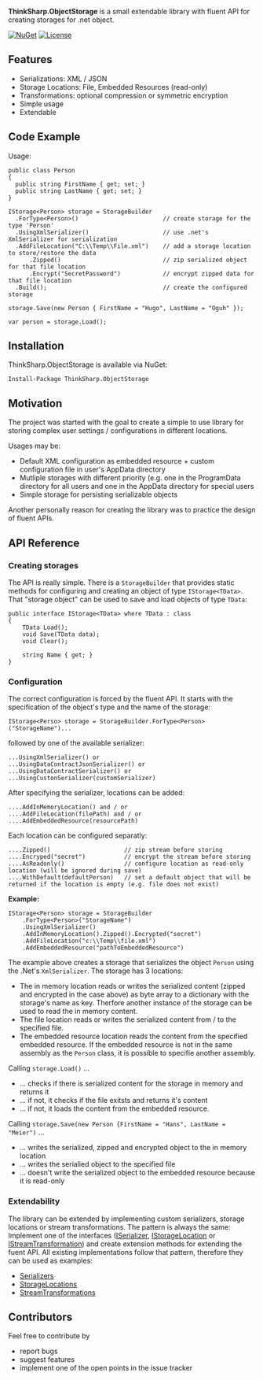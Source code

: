 **ThinkSharp.ObjectStorage** is a small extendable library with fluent API for creating storages for .net object.

[![NuGet](https://img.shields.io/nuget/v/ThinkSharp.ObjectStorage.svg)](https://www.nuget.org/packages/ThinkSharp.ObjectStorage/) [![License](https://img.shields.io/badge/license-MIT-blue.svg)](LICENSE)

## Features

* Serializations: XML / JSON
* Storage Locations: File, Embedded Resources (read-only)
* Transformations: optional compression or symmetric encryption
* Simple usage
* Extendable

## Code Example

Usage:

    public class Person
    {
      public string FirstName { get; set; }
      public string LastName { get; set; }
    }
    
    IStorage<Person> storage = StorageBuilder
      .ForType<Person>()                        // create storage for the type 'Person'
      .UsingXmlSerializer()                     // use .net's XmlSerializer for serialization      
      .AddFileLocation("C:\\Temp\\File.xml")    // add a storage location to store/restore the data
          .Zipped()                             // zip serialized object for that file location
          .Encrypt("SecretPassword")            // encrypt zipped data for that file location
      .Build();                                 // create the configured storage
    
    storage.Save(new Person { FirstName = "Hugo", LastName = "Oguh" });
    
    var person = storage.Load();

## Installation

ThinkSharp.ObjectStorage is available via NuGet:

    Install-Package ThinkSharp.ObjectStorage
    
## Motivation

The project was started with the goal to create a simple to use library for storing complex user settings / configurations in different locations.

Usages may be:
* Default XML configuration as embedded resource + custom configuration file in user's AppData directory
* Mutliple storages with different priority (e.g. one in the ProgramData directory for all users and one in the AppData directory for special users
* Simple storage for persisting serializable objects

Another personally reason for creating the library was to practice the design of fluent APIs.

## API Reference

### Creating storages

The API is really simple. There is a ```StorageBuilder``` that provides static methods for configuring and creating an object of type ```IStorage<TData>```. That "storage object" can be used to save and load objects of type ```TData```:

    public interface IStorage<TData> where TData : class
    {
        TData Load();
        void Save(TData data);
        void Clear();

        string Name { get; }        
    }
    
### Configuration

The correct configuration is forced by the fluent API. It starts with the specification of the object's type and the name of the storage:

    IStorage<Perso> storage = StorageBuilder.ForType<Person>("StorageName")...
    
followed by one of the available serializer:

    ...UsingXmlSerializer() or
    ...UsingDataContractJsonSerializer() or
    ...UsingDataContractSerializer() or
    ...UsingCustonSerializer(customSerializer) 
     
After specifying the serializer, locations can be added:

    ....AddInMemoryLocation() and / or
    ....AddFileLocation(filePath) and / or
    ....AddEmbeddedResource(resourcePath)
    
Each location can be configured separatly:

    ....Zipped()                     // zip stream before storing                        
    ....Encryped("secret")           // encrypt the stream before storing
    ....AsReadonly()                 // configure location as read-only location (will be ignored during save)
    ....WithDefault(defaultPerson)   // set a default object that will be returned if the location is empty (e.g. file does not exist)
    
**Example:**
    
    IStorage<Person> storage = StorageBuilder
        .ForType<Person>("StorageName")
        .UsingXmlSerializer()               
        .AddInMemoryLocation().Zipped().Encrypted("secret")
        .AddFileLocation("c:\\Temp\\file.xml")
        .AddEmbeddedResource("pathToEmbeddedResource")
       
The example above creates a storage that serializes the object ```Person``` using the .Net's ```XmlSerializer```. The storage has 3 locations:
* The in memory location reads or writes the serialized content (zipped and encrypted in the case above) as byte array to a dictionary with the storage's name as key. Therfore another instance of the storage can be used to read the in memory content.
* The file location reads or writes the serialized content from / to the specified file.
* The embedded resource location reads the content from the specified embedded resource. If the embedded resource is not in the same assembly as the ```Person``` class, it is possible to specifie another assembly.

Calling ```storage.Load()``` ...
* ... checks if there is serialized content for the storage in memory and returns it
* ... if not, it checks if the file exitsts and returns it's content
* ... if not, it loads the content from the embedded resource.

Calling ```storage.Save(new Person {FirstName = "Hans", LastName = "Meier")``` ...
* ... writes the serialized, zipped and encrypted object to the in memory location
* ... writes the serialied object to the specified file
* ... doesn't write the serialized object to the embedded resource because it is read-only

### Extendability

The library can be extended by implementing custom serializers, storage locations or stream transformations. The pattern is always the same: Implement one of the interfaces ([ISerializer](https://github.com/JanDotNet/ThinkSharp.ObjectStorage/blob/master/ObjectStorage/Serializers/ISerializer.cs), [IStorageLocation](https://github.com/JanDotNet/ThinkSharp.ObjectStorage/blob/master/ObjectStorage/Locations/IStorageLocation.cs) or [IStreamTransformation](https://github.com/JanDotNet/ThinkSharp.ObjectStorage/blob/master/ObjectStorage/StreamTransformations/IStreamTransformation.cs)) and create extension methods for extending the fuent API. All existing implementations follow that pattern, therefore they can be used as examples:

* [Serializers](https://github.com/JanDotNet/ThinkSharp.ObjectStorage/tree/master/ObjectStorage/Serializers)
* [StorageLocations](https://github.com/JanDotNet/ThinkSharp.ObjectStorage/tree/master/ObjectStorage/Locations)
* [StreamTransformations](https://github.com/JanDotNet/ThinkSharp.ObjectStorage/tree/master/ObjectStorage/StreamTransformations)

## Contributors

Feel free to contribute by
* report bugs
* suggest features
* implement one of the open points in the issue tracker 

